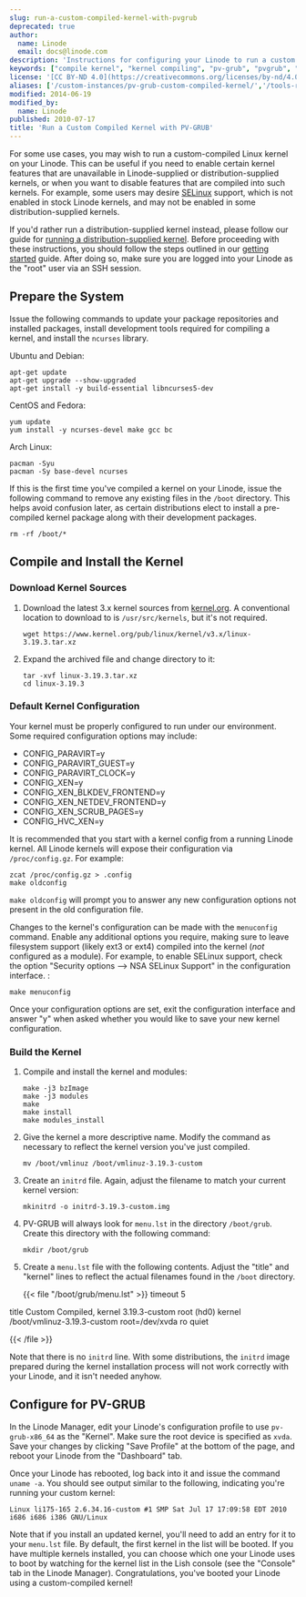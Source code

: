 ```yaml
---
slug: run-a-custom-compiled-kernel-with-pvgrub
deprecated: true
author:
  name: Linode
  email: docs@linode.com
description: 'Instructions for configuring your Linode to run a custom compiled kernel with PV-GRUB.'
keywords: ["compile kernel", "kernel compiling", "pv-grub", "pvgrub", "custom linux kernel", "custom linode"]
license: '[CC BY-ND 4.0](https://creativecommons.org/licenses/by-nd/4.0)'
aliases: ['/custom-instances/pv-grub-custom-compiled-kernel/','/tools-reference/custom-kernels-distros/run-a-custom-compiled-kernel-with-pvgrub/','/platform/custom-kernels-distros/run-a-custom-compiled-kernel-with-pvgrub/']
modified: 2014-06-19
modified_by:
  name: Linode
published: 2010-07-17
title: 'Run a Custom Compiled Kernel with PV-GRUB'
---
```


For some use cases, you may wish to run a custom-compiled Linux kernel on your Linode. This can be useful if you need to enable certain kernel features that are unavailable in Linode-supplied or distribution-supplied kernels, or when you want to disable features that are compiled into such kernels. For example, some users may desire [SELinux](http://en.wikipedia.org/wiki/Security-Enhanced_Linux) support, which is not enabled in stock Linode kernels, and may not be enabled in some distribution-supplied kernels.

If you'd rather run a distribution-supplied kernel instead, please follow our guide for [running a distribution-supplied kernel](/docs/tools-reference/custom-kernels-distros/run-a-distributionsupplied-kernel-with-pvgrub). Before proceeding with these instructions, you should follow the steps outlined in our [getting started](/docs/getting-started/) guide. After doing so, make sure you are logged into your Linode as the "root" user via an SSH session.

## Prepare the System

Issue the following commands to update your package repositories and installed packages, install development tools required for compiling a kernel, and install the `ncurses` library.

Ubuntu and Debian:

    apt-get update
    apt-get upgrade --show-upgraded
    apt-get install -y build-essential libncurses5-dev

CentOS and Fedora:

    yum update
    yum install -y ncurses-devel make gcc bc

Arch Linux:

    pacman -Syu
    pacman -Sy base-devel ncurses

If this is the first time you've compiled a kernel on your Linode, issue the following command to remove any existing files in the `/boot` directory. This helps avoid confusion later, as certain distributions elect to install a pre-compiled kernel package along with their development packages.

    rm -rf /boot/*

## Compile and Install the Kernel

### Download Kernel Sources

1.  Download the latest 3.x kernel sources from [kernel.org](http://kernel.org/). A conventional location to download to is `/usr/src/kernels`, but it's not required.

        wget https://www.kernel.org/pub/linux/kernel/v3.x/linux-3.19.3.tar.xz

2.  Expand the archived file and change directory to it:

        tar -xvf linux-3.19.3.tar.xz
        cd linux-3.19.3

### Default Kernel Configuration

Your kernel must be properly configured to run under our environment. Some required configuration options may include:

-   CONFIG\_PARAVIRT=y
-   CONFIG\_PARAVIRT\_GUEST=y
-   CONFIG\_PARAVIRT\_CLOCK=y
-   CONFIG\_XEN=y
-   CONFIG\_XEN\_BLKDEV\_FRONTEND=y
-   CONFIG\_XEN\_NETDEV\_FRONTEND=y
-   CONFIG\_XEN\_SCRUB\_PAGES=y
-   CONFIG\_HVC\_XEN=y

It is recommended that you start with a kernel config from a running Linode kernel. All Linode kernels will expose their configuration via `/proc/config.gz`. For example:

    zcat /proc/config.gz > .config
    make oldconfig

`make oldconfig` will prompt you to answer any new configuration options not present in the old configuration file.

Changes to the kernel's configuration can be made with the `menuconfig` command. Enable any additional options you require, making sure to leave filesystem support (likely ext3 or ext4) compiled into the kernel (*not* configured as a module). For example, to enable SELinux support, check the option "Security options --\> NSA SELinux Support" in the configuration interface. :

    make menuconfig

Once your configuration options are set, exit the configuration interface and answer "y" when asked whether you would like to save your new kernel configuration.

### Build the Kernel

1.  Compile and install the kernel and modules:

        make -j3 bzImage
        make -j3 modules
        make
        make install
        make modules_install

2.  Give the kernel a more descriptive name. Modify the command as necessary to reflect the kernel version you've just compiled.

        mv /boot/vmlinuz /boot/vmlinuz-3.19.3-custom

3.  Create an `initrd` file. Again, adjust the filename to match your current kernel version:

        mkinitrd -o initrd-3.19.3-custom.img

3.  PV-GRUB will always look for `menu.lst` in the directory `/boot/grub`. Create this directory with the following command:

        mkdir /boot/grub

4.  Create a `menu.lst` file with the following contents. Adjust the "title" and "kernel" lines to reflect the actual filenames found in the `/boot` directory.

    {{< file "/boot/grub/menu.lst" >}}
timeout 5

title Custom Compiled, kernel 3.19.3-custom
root (hd0)
kernel /boot/vmlinuz-3.19.3-custom root=/dev/xvda ro quiet

{{< /file >}}


Note that there is no `initrd` line. With some distributions, the `initrd` image prepared during the kernel installation process will not work correctly with your Linode, and it isn't needed anyhow.


## Configure for PV-GRUB

In the Linode Manager, edit your Linode's configuration profile to use `pv-grub-x86_64` as the "Kernel". Make sure the root device is specified as `xvda`. Save your changes by clicking "Save Profile" at the bottom of the page, and reboot your Linode from the "Dashboard" tab.

Once your Linode has rebooted, log back into it and issue the command `uname -a`. You should see output similar to the following, indicating you're running your custom kernel:

    Linux li175-165 2.6.34.16-custom #1 SMP Sat Jul 17 17:09:58 EDT 2010 i686 i686 i386 GNU/Linux

Note that if you install an updated kernel, you'll need to add an entry for it to your `menu.lst` file. By default, the first kernel in the list will be booted. If you have multiple kernels installed, you can choose which one your Linode uses to boot by watching for the kernel list in the Lish console (see the "Console" tab in the Linode Manager). Congratulations, you've booted your Linode using a custom-compiled kernel!




